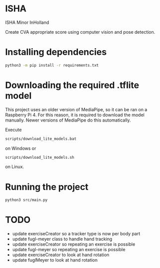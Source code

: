 # ISHA

ISHA Minor InHolland

Create CVA appropriate score using computer vision and pose detection.

# Installing dependencies

```sh
python3 -m pip install -r requirements.txt
```

# Downloading the required .tflite model

This project uses an older version of MediaPipe, so it can be ran on a Raspberry Pi 4. For this reason, it is required to download the model manually. Newer versions of MediaPipe do this automatically.

Execute

```sh
scripts/download_lite_models.bat
```

on Windows or

```bash
scripts/download_lite_models.sh
```

on Linux.

# Running the project

```sh
python3 src/main.py
```

# TODO

- update exerciseCreator so a tracker type is now per body part
- update fugl-meyer class to handle hand tracking
- update exerciseCreator so repeating an exercise is possible
- update fugl-meyer so repeating an exercise is possible
- update exerciseCreator to look at hand rotation
- update fuglMeyer to look at hand rotation
